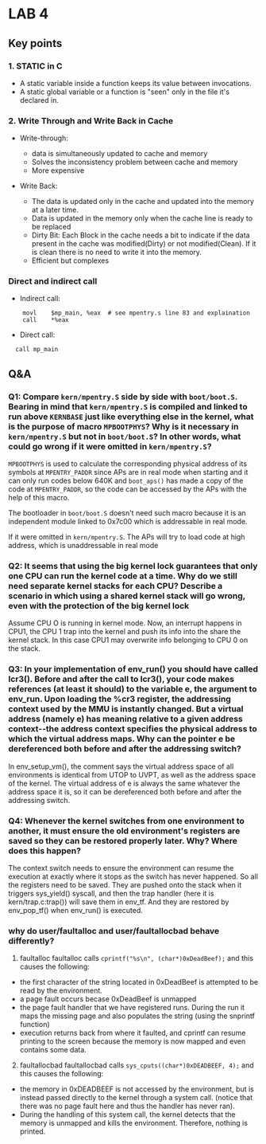 # LAB 4

## Key points

### 1. STATIC in C
+ A static variable inside a function keeps its value between invocations.
+ A static global variable or a function is "seen" only in the file it's declared in.

### 2. Write Through and Write Back in Cache

+ Write-through: 
  + data is simultaneously updated to cache and memory
  + Solves the inconsistency problem between cache and memory
  + More expensive

+ Write Back: 
  + The data is updated only in the cache and updated into the memory at a later time.  
  + Data is updated in the memory only when the cache line is ready to be replaced
  + Dirty Bit: Each Block in the cache needs a bit to indicate if the data present in the cache was modified(Dirty) or not modified(Clean). If it is clean there is no need to write it into the memory. 
  + Efficient but complexes

### Direct and indirect call

+ Indirect call:
```
	movl    $mp_main, %eax  # see mpentry.s line 83 and explaination
	call    *%eax

```


+ Direct call:
```
  call mp_main
```
## Q&A

### Q1: Compare `kern/mpentry.S` side by side with `boot/boot.S`. Bearing in mind that `kern/mpentry.S` is compiled and linked to run above `KERNBASE` just like everything else in the kernel, what is the purpose of macro `MPBOOTPHYS`? Why is it necessary in `kern/mpentry.S` but not in `boot/boot.S`? In other words, what could go wrong if it were omitted in `kern/mpentry.S`?

`MPBOOTPHYS` is used to calculate the corresponding physical address of its symbols at `MPENTRY_PADDR` since APs are in real mode when starting and it can only run codes below 640K and `boot_aps()` has made a copy of the code at `MPENTRY_PADDR`, so the code can be accessed by the APs with the help of this macro.

The bootloader in `boot/boot.S` doesn't need such macro because it is an independent module linked to 0x7c00 which is addressable in real mode.

If it were omitted in `kern/mpentry.S`. The APs will try to load code at high address, which is unaddressable in real mode


### Q2: It seems that using the big kernel lock guarantees that only one CPU can run the kernel code at a time. Why do we still need separate kernel stacks for each CPU? Describe a scenario in which using a shared kernel stack will go wrong, even with the protection of the big kernel lock

Assume CPU O is running in kernel mode. Now, an interrupt happens in CPU1, the CPU 1 trap into the kernel and push its info into the share the kernel stack. In this case CPU1 may overwrite info belonging to CPU 0 on the stack.


### Q3: In your implementation of env_run() you should have called lcr3(). Before and after the call to lcr3(), your code makes references (at least it should) to the variable e, the argument to env_run. Upon loading the %cr3 register, the addressing context used by the MMU is instantly changed. But a virtual address (namely e) has meaning relative to a given address context--the address context specifies the physical address to which the virtual address maps. Why can the pointer e be dereferenced both before and after the addressing switch?

In env_setup_vm(), the comment says the virtual address space of all environments is identical from UTOP to UVPT, as well as the address space of the kernel. The virtual address of e is always the same whatever the address space it is, so it can be dereferenced both before and after the addressing switch.


### Q4: Whenever the kernel switches from one environment to another, it must ensure the old environment's registers are saved so they can be restored properly later. Why? Where does this happen?

The context switch needs to ensure the environment can resume the execution at exactly where it stops as the switch has never happened. So all the registers need to be saved. They are pushed onto the stack when it triggers sys_yield() syscall, and then the trap handler (here it is kern/trap.c:trap()) will save them in env_tf. And they are restored by env_pop_tf() when env_run() is executed.

### why do user/faultalloc and user/faultallocbad behave differently?

1. faultalloc
faultalloc calls `cprintf("%s\n", (char*)0xDeadBeef);` and this causes the following:
* the first character of the string located in 0xDeadBeef is attempted to be read by the environment.
* a page fault occurs becase 0xDeadBeef is unmapped
* the page fault handler that we have registered runs. During the run it maps the missing page and also populates the string (using the snprintf function)
* execution returns back from where it faulted, and cprintf can resume printing to the screen because the memory is now mapped and even contains some data.
2. faultallocbad
faultallocbad calls `sys_cputs((char*)0xDEADBEEF, 4);` and this causes the following:
* the memory in 0xDEADBEEF is not accessed by the environment, but is instead passed directly to the kernel through a system call. (notice that there was no page fault here and thus the handler has never ran).
* During the handling of this system call, the kernel detects that the memory is unmapped and kills the environment. Therefore, nothing is printed.
